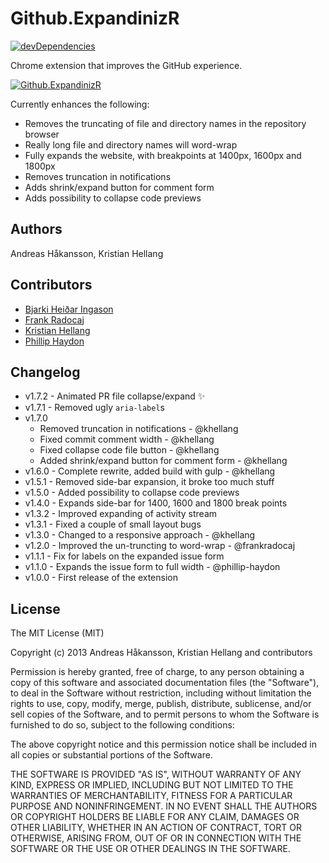 # Github.ExpandinizR

[![devDependencies](http://img.shields.io/david/dev/thecodejunkie/github.expandinizr.svg?style=flat)](https://david-dm.org/thecodejunkie/github.expandinizr#info=devDependencies)

Chrome extension that improves the GitHub experience.

[![Github.ExpandinizR](https://developer.chrome.com/webstore/images/ChromeWebStore_Badge_v2_340x96.png)](https://chrome.google.com/webstore/detail/cbehdjjcilgnejbpnjhobkiiggkedfib)

Currently enhances the following:

- Removes the truncating of file and directory names in the repository browser
- Really long file and directory names will word-wrap
- Fully expands the website, with breakpoints at 1400px, 1600px and 1800px
- Removes truncation in notifications
- Adds shrink/expand button for comment form
- Adds possibility to collapse code previews

## Authors

Andreas Håkansson, Kristian Hellang

## Contributors

- [Bjarki Heiðar Ingason](https://github.com/bjarki)
- [Frank Radocaj](https://github.com/frankradocaj)
- [Kristian Hellang](https://github.com/khellang)
- [Phillip Haydon](https://github.com/phillip-haydon)
 
## Changelog

- v1.7.2 - Animated PR file collapse/expand :sparkles:
- v1.7.1 - Removed ugly `aria-label`s
- v1.7.0
	- Removed truncation in notifications - @khellang
	- Fixed commit comment width - @khellang
	- Fixed collapse code file button - @khellang
	- Added shrink/expand button for comment form - @khellang
- v1.6.0 - Complete rewrite, added build with gulp - @khellang
- v1.5.1 - Removed side-bar expansion, it broke too much stuff
- v1.5.0 - Added possibility to collapse code previews
- v1.4.0 - Expands side-bar for 1400, 1600 and 1800 break points
- v1.3.2 - Improved expanding of activity stream
- v1.3.1 - Fixed a couple of small layout bugs
- v1.3.0 - Changed to a responsive approach - @khellang
- v1.2.0 - Improved the un-truncting to word-wrap - @frankradocaj
- v1.1.1 - Fix for labels on the expanded issue form
- v1.1.0 - Expands the issue form to full width - @phillip-haydon
- v1.0.0 - First release of the extension

## License

The MIT License (MIT)

Copyright (c) 2013 Andreas Håkansson, Kristian Hellang and contributors

Permission is hereby granted, free of charge, to any person obtaining a copy
of this software and associated documentation files (the "Software"), to deal
in the Software without restriction, including without limitation the rights
to use, copy, modify, merge, publish, distribute, sublicense, and/or sell
copies of the Software, and to permit persons to whom the Software is
furnished to do so, subject to the following conditions:

The above copyright notice and this permission notice shall be included in
all copies or substantial portions of the Software.

THE SOFTWARE IS PROVIDED "AS IS", WITHOUT WARRANTY OF ANY KIND, EXPRESS OR
IMPLIED, INCLUDING BUT NOT LIMITED TO THE WARRANTIES OF MERCHANTABILITY,
FITNESS FOR A PARTICULAR PURPOSE AND NONINFRINGEMENT. IN NO EVENT SHALL THE
AUTHORS OR COPYRIGHT HOLDERS BE LIABLE FOR ANY CLAIM, DAMAGES OR OTHER
LIABILITY, WHETHER IN AN ACTION OF CONTRACT, TORT OR OTHERWISE, ARISING FROM,
OUT OF OR IN CONNECTION WITH THE SOFTWARE OR THE USE OR OTHER DEALINGS IN
THE SOFTWARE.
